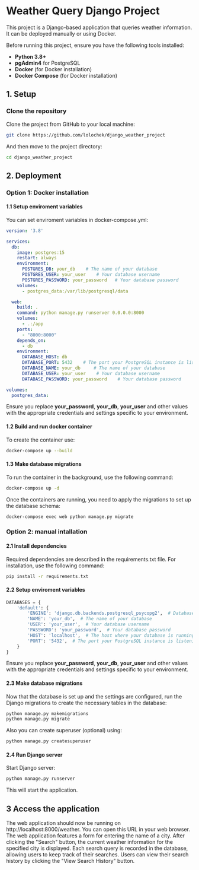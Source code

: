 # Weather Query Django Project

This project is a Django-based application that queries weather information. It can be deployed manually or using Docker.

Before running this project, ensure you have the following tools installed:

- **Python 3.8+**
- **pgAdmin4** for PostgreSQL
- **Docker** (for Docker installation)
- **Docker Compose** (for Docker installation)


## 1. Setup

### Clone the repository

Clone the project from GitHub to your local machine:

```bash
git clone https://github.com/lolochek/django_weather_project
```

And then move to the project directory:

```bash
cd django_weather_project
```


## 2. Deployment

### Option 1: Docker installation

#### 1.1 Setup enviroment variables

You can set enviroment variables in docker-compose.yml:

```yaml
version: '3.8'

services:
  db:
    image: postgres:15
    restart: always
    environment:
      POSTGRES_DB: your_db    # The name of your database
      POSTGRES_USER: your_user    # Your database username
      POSTGRES_PASSWORD: your_password   # Your database password
    volumes:
      - postgres_data:/var/lib/postgresql/data

  web:
    build: .
    command: python manage.py runserver 0.0.0.0:8000
    volumes:
      - .:/app
    ports:
      - "8000:8000"
    depends_on:
      - db
    environment:
      DATABASE_HOST: db
      DATABASE_PORT: 5432    # The port your PostgreSQL instance is listening on (default is 5432)
      DATABASE_NAME: your_db     # The name of your database
      DATABASE_USER: your_user    # Your database username
      DATABASE_PASSWORD: your_password    # Your database password

volumes:
  postgres_data:
```
Ensure you replace **your_password**, **your_db**, **your_user** and other values with the appropriate credentials and settings specific to your environment.

#### 1.2 Build and run docker container

To create the container use:

```bash
docker-compose up --build
```

#### 1.3 Make database migrations

To run the container in the background, use the following command:

```bash
docker-compose up -d
```

Once the containers are running, you need to apply the migrations to set up the database schema:

```bash
docker-compose exec web python manage.py migrate
```

### Option 2: manual intallation

#### 2.1 Install dependencies

Required dependencies are described in the requirements.txt file. For installation, use the following command:

```bash
pip install -r requirements.txt
```

#### 2.2 Setup enviroment variables

```python
DATABASES = {
    'default': {
        'ENGINE': 'django.db.backends.postgresql_psycopg2',  # Database engine
        'NAME': 'your_db',  # The name of your database
        'USER': 'your_user',  # Your database username
        'PASSWORD': 'your_password',  # Your database password
        'HOST': 'localhost',  # The host where your database is running
        'PORT': '5432',  # The port your PostgreSQL instance is listening on (default is 5432)
    }
}
```
Ensure you replace **your_password**, **your_db**, **your_user** and other values with the appropriate credentials and settings specific to your environment.

#### 2.3 Make database migrations

Now that the database is set up and the settings are configured, run the Django migrations to create the necessary tables in the database:

```bash
python manage.py makemigrations
python manage.py migrate
```
Also you can create superuser (optional) using:

```bash
python manage.py createsuperuser
```

#### 2.4 Run Django server

Start Django server:

```bash
python manage.py runserver
```
This will start the application.


## 3 Access the application

The web application should now be running on http://localhost:8000/weather. You can open this URL in your web browser.
The web application features a form for entering the name of a city. After clicking the "Search" button, the current weather information for the specified city is displayed. 
Each search query is recorded in the database, allowing users to keep track of their searches. Users can view their search history by clicking the "View Search History" button.

